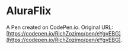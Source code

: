 # AluraFlix

A Pen created on CodePen.io. Original URL: [https://codepen.io/RichZozimo/pen/eYgvEBG](https://codepen.io/RichZozimo/pen/eYgvEBG).


